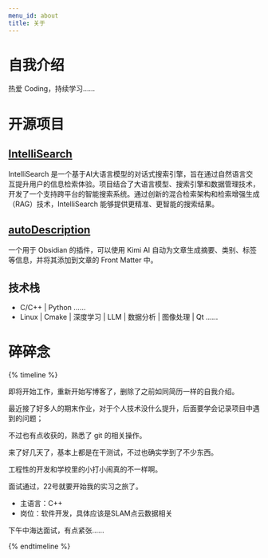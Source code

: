 ```yaml
---
menu_id: about
title: 关于
---
```


# 自我介绍

热爱 Coding，持续学习…… 


# 开源项目
## [IntelliSearch](https://github.com/FengEternity/IntelliSearch)

IntelliSearch 是一个基于AI大语言模型的对话式搜索引擎，旨在通过自然语言交互提升用户的信息检索体验。项目结合了大语言模型、搜索引擎和数据管理技术，开发了一个支持跨平台的智能搜索系统。通过创新的混合检索架构和检索增强生成（RAG）技术，IntelliSearch 能够提供更精准、更智能的搜索结果。


## [autoDescription](https://github.com/FengEternity/autoDescription)

一个用于 Obsidian 的插件，可以使用 Kimi AI 自动为文章生成摘要、类别、标签等信息，并将其添加到文章的 Front Matter 中。

## 技术栈

* C/C++ | Python …… 
* Linux | Cmake | 深度学习 | LLM | 数据分析 | 图像处理 | Qt ……



# 碎碎念

{% timeline %}
<!-- node 2025 年 3 月 29 日 -->
即将开始工作，重新开始写博客了，删除了之前如同简历一样的自我介绍。

<!-- node 2024 年 7 月 2 日 -->

最近接了好多人的期末作业，对于个人技术没什么提升，后面要学会记录项目中遇到的问题；

不过也有点收获的，熟悉了 git 的相关操作。

<!-- node 2024 年 5 月 28 日 -->

来了好几天了，基本上都是在干测试，不过也确实学到了不少东西。

工程性的开发和学校里的小打小闹真的不一样啊。

<!-- node 2024 年 5 月 13 日 -->

面试通过，22号就要开始我的实习之旅了。

* 主语言：C++
* 岗位：软件开发，具体应该是SLAM点云数据相关

<!-- node 2024 年 5 月 9 日 -->
下午中海达面试，有点紧张……

{% endtimeline %}
